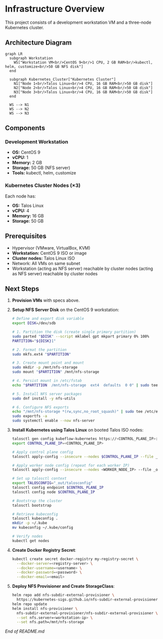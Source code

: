 # Infrastructure Overview

This project consists of a development workstation VM and a three-node Kubernetes cluster.

## Architecture Diagram

```mermaid
graph LR
  subgraph Workstation
    WS["Workstation VM<br/>CentOS 9<br/>1 CPU, 2 GB RAM<br/>kubectl, helm, customize<br/>50 GB NFS disk"]
  end

  subgraph Kubernetes_Cluster["Kubernetes Cluster"]
    N1["Node 1<br/>Talos Linux<br/>4 CPU, 16 GB RAM<br/>50 GB disk"]
    N2["Node 2<br/>Talos Linux<br/>4 CPU, 16 GB RAM<br/>50 GB disk"]
    N3["Node 3<br/>Talos Linux<br/>4 CPU, 16 GB RAM<br/>50 GB disk"]
  end

  WS --> N1
  WS --> N2
  WS --> N3
```

## Components

### Development Workstation

* **OS:** CentOS 9
* **vCPU:** 1
* **Memory:** 2 GB
* **Storage:** 50 GB (NFS server)
* **Tools:** kubectl, helm, customize

### Kubernetes Cluster Nodes (×3)

Each node has:

* **OS:** Talos Linux
* **vCPU:** 4
* **Memory:** 16 GB
* **Storage:** 50 GB

## Prerequisites

* Hypervisor (VMware, VirtualBox, KVM)
* **Workstation:** CentOS 9 ISO or image
* **Cluster nodes:** Talos Linux ISO
* Network: All VMs on same subnet
* Workstation (acting as NFS server) reachable by cluster nodes (acting as NFS server) reachable by cluster nodes

## Next Steps

1. **Provision VMs** with specs above.

2. **Setup NFS Server Disk** on the CentOS 9 workstation:

   ```bash
   # Define and export disk variable
   export DISK=/dev/sdb

   # 1. Partition the disk (create single primary partition)
   sudo parted "$DISK" --script mklabel gpt mkpart primary 0% 100%
   PARTITION="${DISK}1"

   # 2. Format the partition
   sudo mkfs.ext4 "$PARTITION"

   # 3. Create mount point and mount
   sudo mkdir -p /mnt/nfs-storage
   sudo mount "$PARTITION" /mnt/nfs-storage

   # 4. Persist mount in /etc/fstab
   echo "$PARTITION  /mnt/nfs-storage  ext4  defaults  0 0" | sudo tee -a /etc/fstab

   # 5. Install NFS server packages
   sudo dnf install -y nfs-utils

   # 6. Configure NFS exports
   echo "/mnt/nfs-storage *(rw,sync,no_root_squash)" | sudo tee /etc/exports
   sudo exportfs -a
   sudo systemctl enable --now nfs-server
   ```

3. **Install Kubernetes using Talos Linux** on booted Talos ISO nodes:

   ```bash
   talosctl gen config kubeflow-kubernetes https://<CONTROL_PLANE_IP>:6443 --output-dir _out
   export CONTROL_PLANE_IP=<CONTROL_PLANE_IP>

   # Apply control plane config
   talosctl apply-config --insecure --nodes $CONTROL_PLANE_IP --file _out/controlplane.yaml

   # Apply worker node config (repeat for each worker IP)
   talosctl apply-config --insecure --nodes <WORKER_NODE_IP> --file _out/worker.yaml

   # Set up talosctl context
   export TALOSCONFIG="_out/talosconfig"
   talosctl config endpoint $CONTROL_PLANE_IP
   talosctl config node $CONTROL_PLANE_IP

   # Bootstrap the cluster
   talosctl bootstrap

   # Retrieve kubeconfig
   talosctl kubeconfig .
   mkdir -p ~/.kube
   mv kubeconfig ~/.kube/config

   # Verify nodes
   kubectl get nodes
   ```

4. **Create Docker Registry Secret**:

   ```bash
   kubectl create secret docker-registry my-registry-secret \
     --docker-server=<registry-server> \
     --docker-username=<username> \
     --docker-password=<password> \
     --docker-email=<email>
   ```

5. **Deploy NFS Provisioner and Create StorageClass**:

   ```bash
   helm repo add nfs-subdir-external-provisioner \
     https://kubernetes-sigs.github.io/nfs-subdir-external-provisioner
   helm repo update
   helm install nfs-provisioner \
     nfs-subdir-external-provisioner/nfs-subdir-external-provisioner \
     --set nfs.server=<workstation-ip> \
     --set nfs.path=/mnt/nfs-storage
   ```

*End of README.md*
